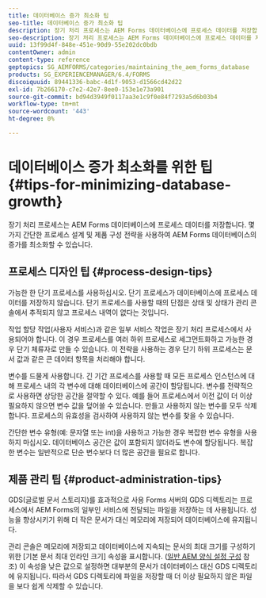 ```yaml
---
title: 데이터베이스 증가 최소화 팁
seo-title: 데이터베이스 증가 최소화 팁
description: 장기 처리 프로세스는 AEM Forms 데이터베이스에 프로세스 데이터를 저장합니다. 몇 가지 간단한 프로세스 설계 및 제품 구성 전략을 사용하여 AEM Forms 데이터베이스의 증가를 최소화할 수 있습니다.
seo-description: 장기 처리 프로세스는 AEM Forms 데이터베이스에 프로세스 데이터를 저장합니다. 몇 가지 간단한 프로세스 설계 및 제품 구성 전략을 사용하여 AEM Forms 데이터베이스의 증가를 최소화할 수 있습니다.
uuid: 13f99d4f-848e-451e-90d9-55e202dc0bdb
contentOwner: admin
content-type: reference
geptopics: SG_AEMFORMS/categories/maintaining_the_aem_forms_database
products: SG_EXPERIENCEMANAGER/6.4/FORMS
discoiquuid: 89441336-babc-4d1f-9053-d1566cd42d22
exl-id: 7b266170-c7e2-42e7-8ee0-153e1e73a901
source-git-commit: bd94d3949f0117aa3e1c9f0e84f7293a5d6b03b4
workflow-type: tm+mt
source-wordcount: '443'
ht-degree: 0%

---
```


# 데이터베이스 증가 최소화를 위한 팁 {#tips-for-minimizing-database-growth}

장기 처리 프로세스는 AEM Forms 데이터베이스에 프로세스 데이터를 저장합니다. 몇 가지 간단한 프로세스 설계 및 제품 구성 전략을 사용하여 AEM Forms 데이터베이스의 증가를 최소화할 수 있습니다.

## 프로세스 디자인 팁 {#process-design-tips}

가능한 한 단기 프로세스를 사용하십시오. 단기 프로세스가 데이터베이스에 프로세스 데이터를 저장하지 않습니다. 단기 프로세스를 사용할 때의 단점은 상태 및 상태가 관리 콘솔에서 추적되지 않고 프로세스 내역이 없다는 것입니다.

작업 할당 작업(사용자 서비스)과 같은 일부 서비스 작업은 장기 처리 프로세스에서 사용되어야 합니다. 이 경우 프로세스를 여러 하위 프로세스로 세그먼트화하고 가능한 경우 단기 체류자로 만들 수 있습니다. 이 전략을 사용하는 경우 단기 하위 프로세스는 문서 값과 같은 큰 데이터 항목을 처리해야 합니다.

변수를 드물게 사용합니다. 긴 기간 프로세스를 사용할 때 모든 프로세스 인스턴스에 대해 프로세스 내의 각 변수에 대해 데이터베이스에 공간이 할당됩니다. 변수를 전략적으로 사용하면 상당한 공간을 절약할 수 있다. 예를 들어 프로세스에서 이전 값이 더 이상 필요하지 않으면 변수 값을 덮어쓸 수 있습니다. 만들고 사용하지 않는 변수를 모두 삭제합니다. 프로세스의 유효성을 검사하여 사용하지 않는 변수를 찾을 수 있습니다.

간단한 변수 유형(예: 문자열 또는 int)을 사용하고 가능한 경우 복잡한 변수 유형을 사용하지 마십시오. 데이터베이스 공간은 값이 포함되지 않더라도 변수에 할당됩니다. 복잡한 변수는 일반적으로 단순 변수보다 더 많은 공간을 필요로 합니다.

## 제품 관리 팁 {#product-administration-tips}

GDS(글로벌 문서 스토리지)를 효과적으로 사용 Forms 서버의 GDS 디렉토리는 프로세스에서 AEM Forms의 일부인 서비스에 전달되는 파일을 저장하는 데 사용됩니다. 성능을 향상시키기 위해 더 작은 문서가 대신 메모리에 저장되어 데이터베이스에 유지됩니다.

관리 콘솔은 메모리에 저장되고 데이터베이스에 지속되는 문서의 최대 크기를 구성하기 위한 [기본 문서 최대 인라인 크기] 속성을 표시합니다. ([일반 AEM 양식 설정 구성](/help/forms/using/admin-help/configure-general-aem-forms-settings.md#configure-general-aem-forms-settings) 참조) 이 속성을 낮은 값으로 설정하면 대부분의 문서가 데이터베이스 대신 GDS 디렉토리에 유지됩니다. 따라서 GDS 디렉토리에 파일을 저장할 때 더 이상 필요하지 않은 파일을 보다 쉽게 삭제할 수 있습니다.
